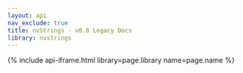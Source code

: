 ```yaml
---
layout: api
nav_exclude: true
title: nvStrings - v0.8 Legacy Docs
library: nvstrings
---
```


{% include api-iframe.html library=page.library name=page.name %}